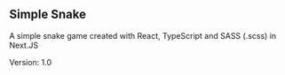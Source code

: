 ## Simple Snake

A simple snake game created with React, TypeScript and SASS (.scss) in Next.JS

Version: 1.0
